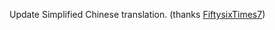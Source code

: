 Update Simplified Chinese translation. (thanks [FiftysixTimes7](https://github.com/FiftysixTimes7))
